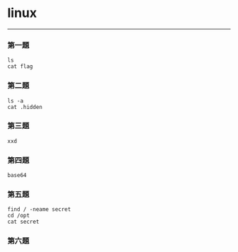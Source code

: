 # linux
---

### 第一題 
```
ls
cat flag
```

### 第二題
```
ls -a
cat .hidden
```

### 第三題
```
xxd
```
### 第四題
```
base64
```
### 第五題
```
find / -neame secret
cd /opt
cat secret
```
### 第六題
```

```

